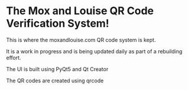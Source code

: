# The Mox and Louise QR Code Verification System!

This is where the moxandlouise.com QR code system is kept. 

It is a work in progress and is being updated daily as part of a rebuilding effort. 

The UI is built using PyQt5 and Qt Creator

The QR codes are created using qrcode
